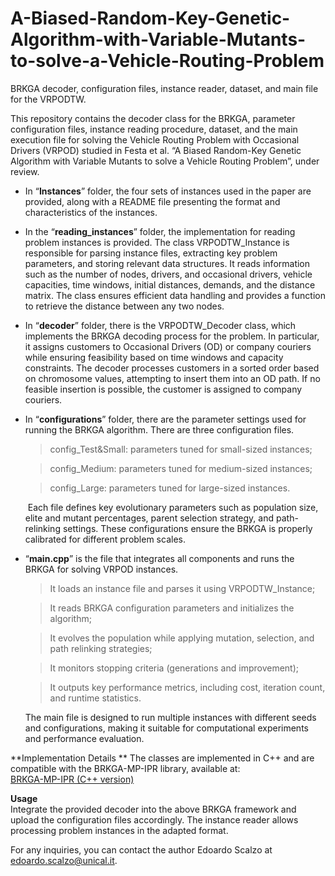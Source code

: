 # A-Biased-Random-Key-Genetic-Algorithm-with-Variable-Mutants-to-solve-a-Vehicle-Routing-Problem
BRKGA decoder, configuration files, instance reader, dataset, and main file for the VRPODTW.

This repository contains the decoder class for the BRKGA, parameter configuration files, instance reading procedure, dataset, and the main execution file for
solving the Vehicle Routing Problem with Occasional Drivers (VRPOD) studied in Festa et al. “A Biased Random-Key Genetic Algorithm with Variable Mutants to solve
a Vehicle Routing Problem”, under review.

- In “**Instances**” folder, the four sets of instances used in the paper are provided, along with a README file presenting the format and characteristics  of the
  instances.
  
- In the “**reading_instances**” folder, the implementation for reading problem instances is provided. The class VRPODTW_Instance is responsible for parsing instance
  files, extracting key problem parameters, and storing relevant data structures. It reads information such as the number of nodes, drivers, and occasional
  drivers, vehicle capacities, time windows, initial distances, demands, and the distance matrix. The class ensures efficient data handling and provides a
  function to retrieve the distance between any two nodes.
  
- In “**decoder**” folder, there is the VRPODTW_Decoder class, which implements the BRKGA decoding process for the problem. In particular, it assigns customers to
  Occasional Drivers (OD) or company couriers while ensuring feasibility based on time windows and capacity constraints. The decoder processes customers in a
  sorted order based on chromosome values, attempting to insert them into an OD path. If no feasible insertion is possible, the customer is
  assigned to company couriers.
  
- In “**configurations**” folder, there are the parameter settings used for running the BRKGA algorithm. There are three configuration files.
  > config_Test&Small: parameters tuned for small-sized instances;

  > config_Medium: parameters tuned for medium-sized instances;
  
  > config_Large: parameters tuned for large-sized instances.
  
   Each file defines key evolutionary parameters such as population size, elite and mutant percentages, parent selection strategy, and
  path-relinking settings.
  These configurations ensure the BRKGA is properly calibrated for different problem scales.
  
- “**main.cpp**” is the file that integrates all components and runs the BRKGA for solving VRPOD instances.
  > It loads an instance file and parses it using VRPODTW_Instance;
  
  > It reads BRKGA configuration parameters and initializes the algorithm;
  
  > It evolves the population while applying mutation, selection, and path relinking strategies;
  
  > It monitors stopping criteria (generations and improvement);
  
  > It outputs key performance metrics, including cost, iteration count, and runtime statistics.
  
  The main file is designed to run multiple instances with different seeds and configurations, making it suitable for computational
  experiments and performance evaluation.
  
**Implementation Details ** 
The classes are implemented in C++ and are compatible with the BRKGA-MP-IPR library, available at:  
[BRKGA-MP-IPR (C++ version)](https://github.com/ceandrade/brkga_mp_ipr_cpp)


**Usage**  
Integrate the provided decoder into the above BRKGA framework and upload the configuration files accordingly. The instance reader allows processing problem instances in the adapted format.

For any inquiries, you can contact the author Edoardo Scalzo at edoardo.scalzo@unical.it.

